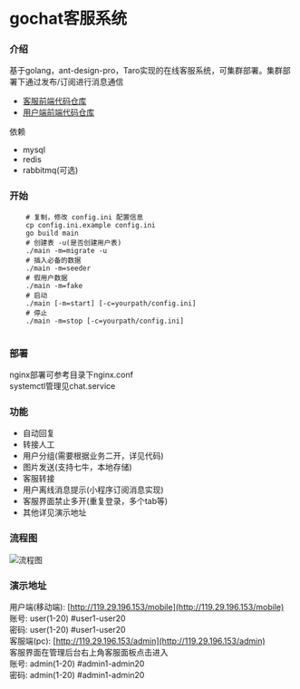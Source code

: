# gochat客服系统

### 介绍
基于golang，ant-design-pro，Taro实现的在线客服系统，可集群部署。集群部署下通过发布/订阅进行消息通信
- [客服前端代码仓库](https://github.com/zjwshisb/service-frontend)
- [用户端前端代码仓库](https://github.com/zjwshisb/service-user) 

依赖
- mysql
- redis
- rabbitmq(可选)

### 开始
```shell script
    # 复制，修改 config.ini 配置信息
    cp config.ini.example config.ini 
    go build main
    # 创建表 -u(是否创建用户表)
    ./main -m=migrate -u 
    # 插入必备的数据
    ./main -m=seeder
    # 假用户数据 
    ./main -m=fake
    # 启动
    ./main [-m=start] [-c=yourpath/config.ini]
    # 停止
    ./main -m=stop [-c=yourpath/config.ini]
   
```

### 部署
nginx部署可参考目录下nginx.conf   
systemctl管理见chat.service

    
### 功能
- 自动回复
- 转接人工
- 用户分组(需要根据业务二开，详见代码)
- 图片发送(支持七牛，本地存储)
- 客服转接
- 用户离线消息提示(小程序订阅消息实现)
- 客服界面禁止多开(重复登录，多个tab等)
- 其他详见演示地址

### 流程图
![流程图](https://zjwshisb.github.io/blog/process.png)

### 演示地址
用户端(移动端): [http://119.29.196.153/mobile](http://119.29.196.153/mobile)  
账号: user(1-20) #user1-user20  
密码: user(1-20) #user1-user20  
客服端(pc): [http://119.29.196.153/admin](http://119.29.196.153/admin)  
客服界面在管理后台右上角客服面板点击进入   
账号: admin(1-20) #admin1-admin20  
密码: admin(1-20) #admin1-admin20  